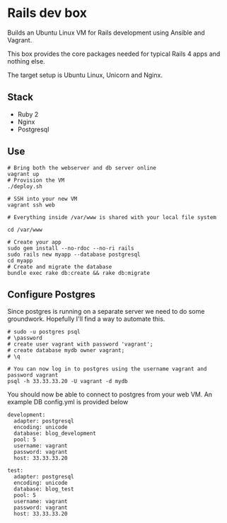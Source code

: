 # Rails dev box

Builds an Ubuntu Linux VM for Rails development using Ansible and Vagrant.

This box provides the core packages needed for typical Rails 4 apps and nothing else.

The target setup is Ubuntu Linux, Unicorn and Nginx.

## Stack

+ Ruby 2
+ Nginx
+ Postgresql

## Use

```
# Bring both the webserver and db server online
vagrant up
# Provision the VM
./deploy.sh

# SSH into your new VM
vagrant ssh web

# Everything inside /var/www is shared with your local file system

cd /var/www

# Create your app
sudo gem install --no-rdoc --no-ri rails
sudo rails new myapp --database postgresql
cd myapp
# Create and migrate the database
bundle exec rake db:create && rake db:migrate
```

## Configure Postgres

Since postgres is running on a separate server we need to do some groundwork. Hopefully I'll find a way to automate this.

```  
# sudo -u postgres psql
# \password
# create user vagrant with password 'vagrant';
# create database mydb owner vagrant;
# \q

# You can now log in to postgres using the username vagrant and password vagrant
psql -h 33.33.33.20 -U vagrant -d mydb
````
You should now be able to connect to postgres from your web VM. An example DB config.yml is provided below

```
development:
  adapter: postgresql
  encoding: unicode
  database: blog_development
  pool: 5
  username: vagrant
  password: vagrant
  host: 33.33.33.20

test:
  adapter: postgresql
  encoding: unicode
  database: blog_test
  pool: 5
  username: vagrant
  password: vagrant
  host: 33.33.33.20

```
